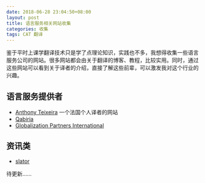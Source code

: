 ```yaml
---
date: 2018-06-28 23:04:50+08:00
layout: post
title: 语言服务相关网站收集
categories: 收集
tags: CAT 翻译
---
```


鉴于平时上课学翻译技术只是学了点理论知识，实践也不多，我想得收集一些语言服务公司的网站。很多网站都会由关于翻译的博客、教程，比较实用。同时，通过这些网站可以看到关于译者的介绍，直接了解这些前辈，可以激发我对这个行业的兴趣。

## 语言服务提供者

* [Anthony Teixeira](https://www.at-it-translator.com/) 一个法国个人译者的网站
* [Qabiria](https://qabiria.com/en/)
* [Globalization Partners International ](http://www.globalizationpartners.com/)

## 资讯类

* [slator](https://slator.com/)



待更新……